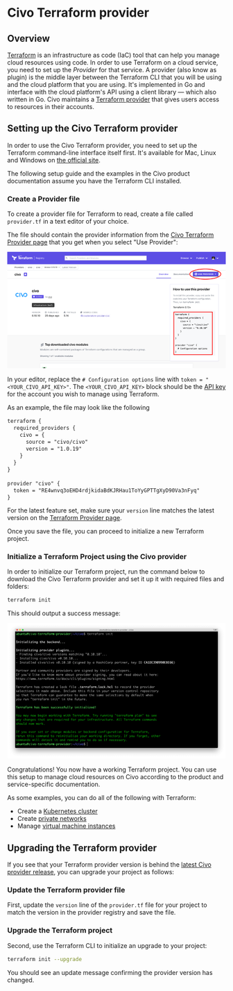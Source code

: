 # Civo Terraform provider

## Overview

[Terraform](https://www.terraform.io) is an infrastructure as code (IaC) tool that can help you manage cloud resources using code. In order to use Terraform on a cloud service, you need to set up the *Provider* for that service. A provider (also know as plugin) is the middle layer between the Terraform CLI that you will be using and the cloud platform that you are using. It's implemented in Go and interface with the cloud platform's API using a client library — which also written in Go. Civo maintains a [Terraform provider](https://registry.terraform.io/providers/civo/civo/latest) that gives users access to resources in their accounts.

## Setting up the Civo Terraform provider

In order to use the Civo Terraform provider, you need to set up the Terraform command-line interface itself first. It's available for Mac, Linux and Windows on [the official site](https://developer.hashicorp.com/terraform/downloads).

The following setup guide and the examples in the Civo product documentation assume you have the Terraform CLI installed.

### Create a Provider file

To create a provider file for Terraform to read, create a file called `provider.tf` in a text editor of your choice.

The file should contain the provider information from the [Civo Terraform Provider page](https://registry.terraform.io/providers/civo/civo/latest) that you get when you select "Use Provider":

![Terraform provider page with highlighted sections to use the Civo provider](images/terraform-1.png)

In your editor, replace the `# Configuration options` line with `token = "<YOUR_CIVO_API_KEY>"`. The `<YOUR_CIVO_API_KEY>` block should be the [API key](../account/api-keys.md) for the account you wish to manage using Terraform.

As an example, the file may look like the following

```hcl
terraform {
  required_providers {
    civo = {
      source = "civo/civo"
      version = "1.0.19"
    }
  }
}

provider "civo" {
  token = "RE4wnvq3oEHD4rdjkidaBdKJRHau1ToYyGPTTgXyD90Va3nFyq"
}
```

For the latest feature set, make sure your `version` line matches the latest version on the [Terraform Provider page](https://registry.terraform.io/providers/civo/civo/latest).

Once you save the file, you can proceed to initialize a new Terraform project.

### Initialize a Terraform Project using the Civo provider

In order to initialize our Terraform project, run the command below to download the Civo Terraform provider and set it up it with required files and folders:

```bash
terraform init
```

This should output a success message:

![Terraform project initialized](images/terraform-2.png)

Congratulations! You now have a working Terraform project. You can use this setup to manage cloud resources on Civo according to the product and service-specific documentation.

As some examples, you can do all of the following with Terraform:

- Create a [Kubernetes cluster](../kubernetes/create-a-cluster.md)
- Create [private networks](../networking/private-networks.md)
- Manage [virtual machine instances](../compute/create-an-instance.md)

## Upgrading the Terraform provider

If you see that your Terraform provider version is behind the [latest Civo provider release](https://registry.terraform.io/providers/civo/civo/latest), you can upgrade your project as follows:

### Update the Terraform provider file

First, update the `version` line of the `provider.tf` file for your project to match the version in the provider registry and save the file.

### Upgrade the Terraform project

Second, use the Terraform CLI to initialize an upgrade to your project:

```bash
terraform init --upgrade
```

You should see an update message confirming the provider version has changed.